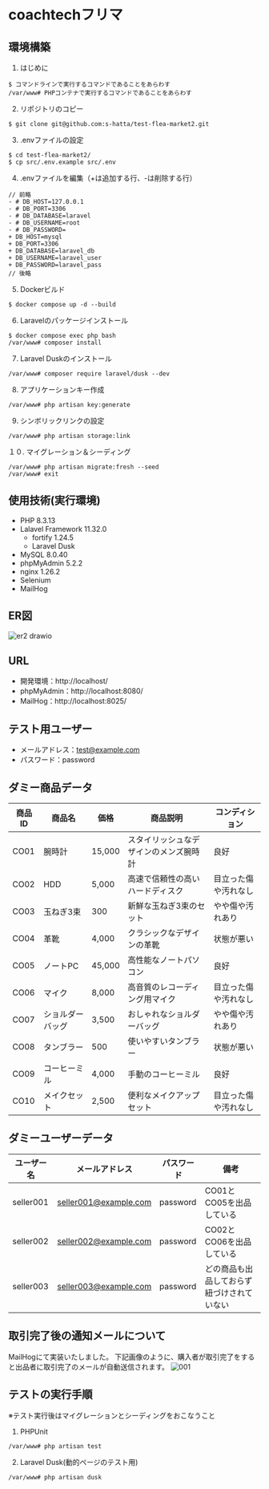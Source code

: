 # coachtechフリマ

## 環境構築

1.  はじめに
```
$ コマンドラインで実行するコマンドであることをあらわす
/var/www# PHPコンテナで実行するコマンドであることをあらわす
```

2.  リポジトリのコピー
```
$ git clone git@github.com:s-hatta/test-flea-market2.git
```

3.  .envファイルの設定
```
$ cd test-flea-market2/
$ cp src/.env.example src/.env
```

4.  .envファイルを編集（+は追加する行、-は削除する行）
```
// 前略
- # DB_HOST=127.0.0.1
- # DB_PORT=3306
- # DB_DATABASE=laravel
- # DB_USERNAME=root
- # DB_PASSWORD=
+ DB_HOST=mysql
+ DB_PORT=3306
+ DB_DATABASE=laravel_db
+ DB_USERNAME=laravel_user
+ DB_PASSWORD=laravel_pass
// 後略
```

5.  Dockerビルド
```
$ docker compose up -d --build
```

6.  Laravelのパッケージインストール
```
$ docker compose exec php bash
/var/www# composer install
```

7.  Laravel Duskのインストール
```
/var/www# composer require laravel/dusk --dev
```

8.  アプリケーションキー作成
```
/var/www# php artisan key:generate
```

9.  シンボリックリンクの設定
```
/var/www# php artisan storage:link
```

１０.  マイグレーション＆シーディング
```
/var/www# php artisan migrate:fresh --seed
/var/www# exit
```

## 使用技術(実行環境)
- PHP 8.3.13
- Lalavel Framework 11.32.0
    - fortify 1.24.5
    - Laravel Dusk
- MySQL 8.0.40
- phpMyAdmin 5.2.2
- nginx 1.26.2
- Selenium
- MailHog

## ER図
![er2 drawio](https://github.com/user-attachments/assets/c4caaa07-9ef8-4cd5-bb7b-3a4e6ce1e195)

## URL
- 開発環境：http://localhost/
- phpMyAdmin：http://localhost:8080/
- MailHog：http://localhost:8025/

## テスト用ユーザー
 - メールアドレス：test@example.com
 - パスワード：password

## ダミー商品データ
|商品ID|商品名|価格|商品説明|コンディション|
|-----|-----|-----|-----|-----|
|CO01|腕時計|15,000|スタイリッシュなデザインのメンズ腕時計|良好|
|CO02|HDD|5,000|高速で信頼性の高いハードディスク|目立った傷や汚れなし|
|CO03|玉ねぎ3束|300|新鮮な玉ねぎ3束のセット|やや傷や汚れあり|
|CO04|革靴|4,000|クラシックなデザインの革靴|状態が悪い|
|CO05|ノートPC|45,000|高性能なノートパソコン|良好|
|CO06|マイク|8,000|高音質のレコーディング用マイク|目立った傷や汚れなし|
|CO07|ショルダーバッグ|3,500|おしゃれなショルダーバッグ|やや傷や汚れあり|
|CO08|タンブラー|500|使いやすいタンブラー|状態が悪い|
|CO09|コーヒーミル|4,000|手動のコーヒーミル|良好|
|CO10|メイクセット|2,500|便利なメイクアップセット|目立った傷や汚れなし|

## ダミーユーザーデータ
|ユーザー名|メールアドレス|パスワード|備考|
|-----|-----|-----|-----|
|seller001|seller001@example.com|password|CO01とCO05を出品している|
|seller002|seller002@example.com|password|CO02とCO06を出品している|
|seller003|seller003@example.com|password|どの商品も出品しておらず紐づけされていない|

## 取引完了後の通知メールについて
MailHogにて実装いたしました。
下記画像のように、購入者が取引完了をすると出品者に取引完了のメールが自動送信されます。
![001](https://github.com/user-attachments/assets/4df04a90-8385-43ca-8d02-b45b76a63097)


## テストの実行手順
※テスト実行後はマイグレーションとシーディングをおこなうこと
1.  PHPUnit  
```
/var/www# php artisan test
```

2. Laravel Dusk(動的ページのテスト用)
```
/var/www# php artisan dusk
```
